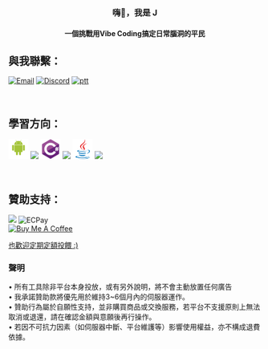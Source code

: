 <!--
## Hi there 👋
-->

<!--
**jjj9458/jjj9458** is a ✨ _special_ ✨ repository because its `README.md` (this file) appears on your GitHub profile.

Here are some ideas to get you started:

- 🔭 I’m currently working on ...
- 🌱 I’m currently learning ...
- 👯 I’m looking to collaborate on ...
- 🤔 I’m looking for help with ...
- 💬 Ask me about ...
- 📫 How to reach me: ...
- 😄 Pronouns: ...
- ⚡ Fun fact: ...
-->
<h3 align="center">嗨👋，我是 J</h3>
<h4 align="center">一個挑戰用Vibe Coding搞定日常腦洞的平民</h4>

## 與我聯繫：

<p align="left">
  <a href="mailto:haley80208@gmail.com" target="_blank">
    <img src="https://upload.wikimedia.org/wikipedia/commons/4/4e/Mail_%28iOS%29.svg" alt="Email" height="40" /></a>
  <a href="https://discordapp.com/users/741299253200289834" target="_blank">
    <img src="https://raw.githubusercontent.com/rahuldkjain/github-profile-readme-generator/master/src/images/icons/Social/discord.svg" alt="Discord" height="40"/></a>
  <a href="https://www.ptt.cc/bbs/SportLottery/M.1746036662.A.0EF.html" target="_blank">
    <img src="https://github.com/user-attachments/assets/21016b8b-a365-4478-a8b6-82aa74fe144a" alt="ptt" height="40"/></a>
  
<!--  
  <a href="mailto:haley80208@gmail.com" target="_blank">
    <img src="https://encrypted-tbn0.gstatic.com/images?q=tbn:ANd9GcSUYumYk-3gD1-vd6bCRYrAr9FeiAHC-BKDHw&s" alt="其他圖示" height="40" />
  </a>
-->
</p>

&#8203;  &#8203;  

## 學習方向：

<p align="left">
  <a href="https://developer.android.com" target="_blank">
    <img height="40" src="https://raw.githubusercontent.com/devicons/devicon/master/icons/android/android-original-wordmark.svg" style="max-width:100%;"></a>
  <a href="https://www.arduino.cc/" target="_blank">
    <img height="40" src="https://cdn.worldvectorlogo.com/logos/arduino-1.svg" style="max-width:100%;"></a>
  <a href="https://learn.microsoft.com/en-us/dotnet/csharp/" target="_blank">
    <img height="40" src="https://raw.githubusercontent.com/devicons/devicon/master/icons/csharp/csharp-original.svg" style="max-width:100%;"></a>
  <a href="https://ifttt.com/" target="_blank">
    <img height="40" src="https://www.vectorlogo.zone/logos/ifttt/ifttt-ar21.svg" style="max-width:100%;"></a>
  <a href="https://www.java.com/" target="_blank">
    <img height="40" src="https://raw.githubusercontent.com/devicons/devicon/master/icons/java/java-original.svg" style="max-width:100%;"></a>
  <a href="https://unity.com/" target="_blank">
    <img height="40" src="https://www.vectorlogo.zone/logos/unity3d/unity3d-icon.svg" style="max-width:100%;"></a>
</p>

&#8203;  &#8203;  

## 贊助支持：

<p align="left">
<p align="left">
  <a href="https://p.ecpay.com.tw/B651285" target="_blank">
    <img src="https://payment.ecpay.com.tw/Upload/QRCode/202504/QRCode_f581a638-4852-44ad-b863-b47aff0fa1aa.png" height="70"/></a>
    <img src="https://www.ecpay.com.tw/Content/Themes/WebStyle20131201/images/header_logo.png" alt="ECPay" height="50" /></a>
<br>
  <a href="申請中" target="_blank">
    <img src="https://cdn.buymeacoffee.com/buttons/v2/default-yellow.png" alt="Buy Me A Coffee" height="50" /></a>  
</p>      

[也歡迎定期定額投餵 :)](https://pay.ecpay.com.tw/CreditPayment/ExpressCredit?MerchantID=3451959 )   

 ### 聲明
• 所有工具除非平台本身投放，或有另外說明，將不會主動放置任何廣告  
• 我承諾贊助款將優先用於維持3~6個月內的伺服器運作。    
• 贊助行為屬於自願性支持，並非購買商品或交換服務，若平台不支援原則上無法取消或退還，請在確認金額與意願後再行操作。  
• 若因不可抗力因素（如伺服器中斷、平台維護等）影響使用權益，亦不構成退費依據。  
